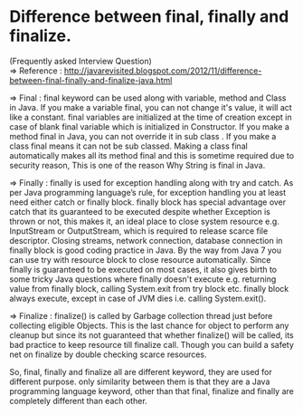 # Difference between final, finally and finalize.  
(Frequently asked Interview Question)<br>
=> Reference : http://javarevisited.blogspot.com/2012/11/difference-between-final-finally-and-finalize-java.html<br>

=> Final : final keyword can be used along with variable, method and Class in Java. If you make a variable final, you can not change it's value, it will act like a constant. final variables are initialized at the time of creation except in case of blank final variable which is initialized in Constructor. If you make a method final in Java, you can not override it in sub class . If you make a class final means it can not be sub classed. Making a class final automatically makes all its method final and this is sometime required due to security reason, This is one of the reason Why String is final in Java.<br>

=> Finally : finally is used for exception handling along with try and catch. As per Java programming language’s rule, for exception handling you at least need either catch or finally block. finally block has special advantage over catch that its guaranteed to be executed despite whether Exception is thrown or not, this makes it, an ideal place to close system resource e.g. InputStream or OutputStream, which is required to release scarce file descriptor. Closing streams, network connection, database connection in finally block is good coding practice in Java. By the way from Java 7 you can use try with resource block to close resource automatically. Since finally is guaranteed to be executed on most cases, it also gives birth to some tricky Java questions where finally doesn't execute e.g. returning value from finally block, calling System.exit from try block etc. finally block always execute, except in case of JVM dies i.e. calling System.exit(). <br>

=> Finalize : finalize() is called by Garbage collection thread just before collecting eligible Objects. This is the last chance for object to perform any cleanup but since its not guaranteed that whether finalize() will be called, its bad practice to keep resource till finalize call. Though you can build a safety net on finalize by double checking scarce resources. <br>

So, final, finally and finalize all are different keyword, they are used for different purpose. only similarity between them is that they are a Java programming language keyword, other than that final, finalize and finally are completely different than each other.
